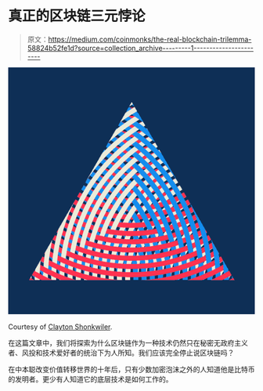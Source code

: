 # 真正的区块链三元悖论

> 原文：<https://medium.com/coinmonks/the-real-blockchain-trilemma-58824b52fe1d?source=collection_archive---------1----------------------->

![](img/bd33acb1b56edabcff4382505afdc9c3.png)

Courtesy of [Clayton Shonkwiler](https://community.wolfram.com/groups/-/m/t/757853).

在这篇文章中，我们将探索为什么区块链作为一种技术仍然只在秘密无政府主义者、风投和技术爱好者的统治下为人所知。我们应该完全停止说区块链吗？

在中本聪改变价值转移世界的十年后，只有少数加密泡沫之外的人知道他是比特币的发明者。更少有人知道它的底层技术是如何工作的。